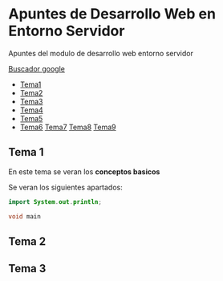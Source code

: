 # Apuntes de Desarrollo Web en Entorno Servidor
Apuntes del modulo de desarrollo web entorno servidor


[Buscador google](www.google.es)

- [Tema1](Tema1/Readme.mb)
- [Tema2](Tema1/Readme.mb)
- [Tema3](Tema1/Readme.mb)
- [Tema4](Tema1/Readme.mb)
- [Tema5](Tema1/Readme.mb)
- [Tema6](Tema1/Readme.mb)
 [Tema7](Tema1/Readme.mb)
 [Tema8](Tema1/Readme.mb)
 [Tema9](Tema1/Readme.mb)

## Tema 1
En este tema se veran los **conceptos basicos**

Se veran los siguientes apartados:

```Java
import System.out.println;

void main 

```
## Tema 2

## Tema 3
